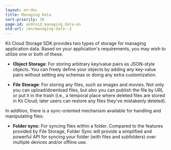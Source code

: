 ```yaml
---
layout: en-doc
title: Managing Data
sort-priority: 30
page-id: android_managing_data-en
old-url: /en/managing-data--2
---
```

Kii Cloud Storage SDK provides two types of storage for managing application data. Based on your application's requirements, you may wish to utilize one or both of these.

 * **Object Storage**: For storing arbitrary key/value pairs as JSON-style objects. You can freely define your objects by adding any key-value pairs without setting any schemas or doing any extra customization.

 * **File Storage**: For storing any files, such as images and movies. Not only you can upload/download files, but also you can publish the file by URL or put it in the trash (i.e., a temporal place where deleted files are stored in Kii Cloud; later users can restore any files they've mistakenly deleted).

In addition, there is a sync-oriented mechanism available for handling and manipulating files:

 * **Folder sync**: For syncing files within a folder. Compared to the features provided by File Storage, Folder Sync will provide a simplified and powerful API for syncing your folder (with files and subfolders) over multiple devices and/or offline use.
